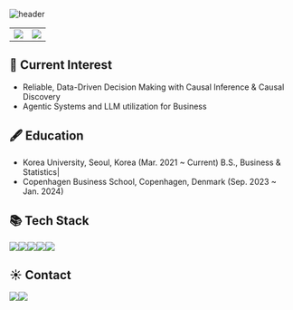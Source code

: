 ![header](https://capsule-render.vercel.app/api?type=waving&color=3774D6&height=250&section=header&text=Joanie%20Hayoun%20Chung%20&desc=Business%20Data%20Scientist&fontColor=0d0100&fontSize=70&descAlign=80&descAlignY=70)

<table style="border-collapse: collapse; border: none;">
  <tr style="border: none;">
    <td style="border: none;">
      <img src="https://github-readme-stats.vercel.app/api?username=jchung02&show_icons=true&theme=transparent&hide_rank=true&show=reviews&card_width=400" />
    </td>
    <td style="border: none;">
      <img src="https://github-readme-stats.vercel.app/api/top-langs/?username=jchung02&theme=transparent&layout=compact&card_width=400&langs_count=5" />
    </td>
  </tr>
</table>

## 🧭 Current Interest 
- Reliable, Data-Driven Decision Making with Causal Inference & Causal Discovery
- Agentic Systems and LLM utilization for Business

## 🖋️ Education 
- Korea University, Seoul, Korea (Mar. 2021 ~ Current)  B.S., Business & Statistics|
- Copenhagen Business School, Copenhagen, Denmark (Sep. 2023 ~ Jan. 2024)

## 📚 Tech Stack
<img src="https://img.shields.io/badge/python-%233776AB.svg?&style=for-the-badge&logo=python&logoColor=white" /><img src="https://img.shields.io/badge/jupyter-%23F37626.svg?&style=for-the-badge&logo=jupyter&logoColor=white" /><img src="https://img.shields.io/badge/r-%276DC3.svg?&style=for-the-badge&logo=r&logoColor=white" /><img src="https://img.shields.io/badge/Mysql-E6B91E?style=flat-square&logo=MySql&logoColor=white"/><img src="https://img.shields.io/badge/slack-%234A154B.svg?&style=for-the-badge&logo=slack&logoColor=white" />

## ☀️ Contact
<a href="https://www.instagram.com/hayowvj/"><img src="https://img.shields.io/badge/Instagram-E4405F?style=flat-square&logo=Instagram&logoColor=white&link=https://www.instagram.com/hayowvj/"/><a href="mailto:joaniechung2821@gmail.com"><img src="https://img.shields.io/badge/Gmail-d14836?style=flat-square&logo=Gmail&logoColor=white&link=joaniechung2821@gmail.com"/></a>

